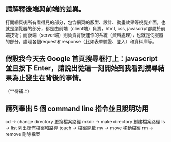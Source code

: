## 請解釋後端與前端的差異。
打開網頁後所有看得見的部分，包含網頁的版型、設計、動畫效果等視覺介面，也就是瀏覽器的部分，都是由前端（client端）負責，html, css, javascript都屬於前端技術；而後端（server端）則負責背後運作的系統（資料處理），也就是伺服器的部分，處理各個request和response（比如表單驗證、登入）和資料庫等。

## 假設我今天去 Google 首頁搜尋框打上：javascript 並且按下 Enter，請說出從這一刻開始到我看到搜尋結果為止發生在背後的事情。
（**待補上）

## 請列舉出 5 個 command line 指令並且說明功用
cd -> change directory 更換檔案路徑
mkdir -> make directory 創建檔案路徑
ls -> list 列出所有檔案和路徑
touch -> 檔案開啟
mv -> move 移動檔案
rm -> remove 刪除檔案
